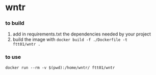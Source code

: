 # wntr

### to build
1. add in requirements.txt the dependencies needed by your project
2. build the image with <code>docker build -f ./Dockerfile -t ftt01/wntr .</code>

### to use
<code>docker run --rm -v $(pwd):/home/wntr/ ftt01/wntr</code>